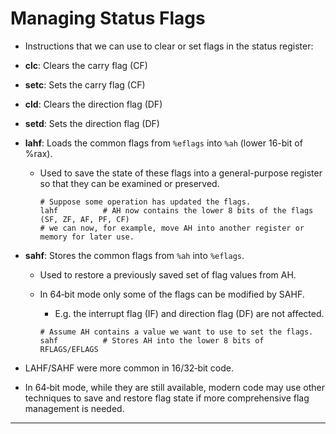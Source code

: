 # Managing Status Flags

- Instructions that we can use to clear or set flags in the status register:

- **clc**: Clears the carry flag (CF)

- **setc**: Sets the carry flag (CF)

- **cld**: Clears the direction flag (DF)

- **setd**: Sets the direction flag (DF)

- **lahf**: Loads the common flags from `%eflags` into `%ah` (lower 16-bit of %rax).

  - Used to save the state of these flags into a general-purpose register so that they can be examined or preserved.

    ```assembly
    # Suppose some operation has updated the flags.
    lahf          # AH now contains the lower 8 bits of the flags (SF, ZF, AF, PF, CF)
    # we can now, for example, move AH into another register or memory for later use.
    ```

    

- **sahf**: Stores the common flags from `%ah` into `%eflags`.

  - Used to restore a previously saved set of flag values from AH.

  - In 64‑bit mode only some of the flags can be modified by SAHF. 

    - E.g. the interrupt flag (IF) and direction flag (DF) are not affected.

    ```assembly
    # Assume AH contains a value we want to use to set the flags.
    sahf          # Stores AH into the lower 8 bits of RFLAGS/EFLAGS
    ```

- LAHF/SAHF were more common in 16/32‑bit code. 

- In 64‑bit mode, while they are still available, modern code may use other techniques to save and restore flag state if more comprehensive flag management is needed.

---

